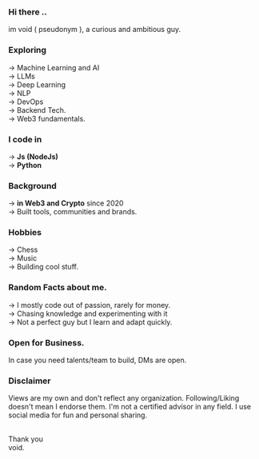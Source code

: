 ### Hi there ..
im void ( pseudonym ), a curious and ambitious guy.

### Exploring
→ Machine Learning and AI <br>
→ LLMs <br>
→ Deep Learning <br>
→ NLP <br>
→ DevOps <br>
→ Backend Tech. <br>
→ Web3 fundamentals.

### I code in 
→ **Js (NodeJs)** <br>
→ **Python**

### Background
→ **in Web3 and Crypto** since 2020 <br>
→ Built tools, communities and brands.


### Hobbies 
→ Chess <br>
→ Music <br>
→ Building cool stuff.



### Random Facts about me.
→ I mostly code out of passion, rarely for money. <br>
→ Chasing knowledge and experimenting with it  <br>
→ Not a perfect guy but I learn and adapt quickly.


### Open for Business.
In case you need talents/team to build, DMs are open.


### Disclaimer
Views are my own and don't reflect any organization. Following/Liking  doesn't mean I endorse them. I'm not a certified advisor in any field. I use social media for fun and personal sharing.

<br>
Thank you <br>
void.

